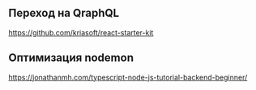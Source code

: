 Переход на QraphQL
------------------

https://github.com/kriasoft/react-starter-kit




Оптимизация nodemon
--------------

https://jonathanmh.com/typescript-node-js-tutorial-backend-beginner/